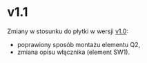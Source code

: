 # v1.1

Zmiany w stosunku do płytki w wersji [v1.0](../v1.0/README.md):
* poprawiony sposób montażu elementu Q2,
* zmiana opisu włącznika (element SW1).
